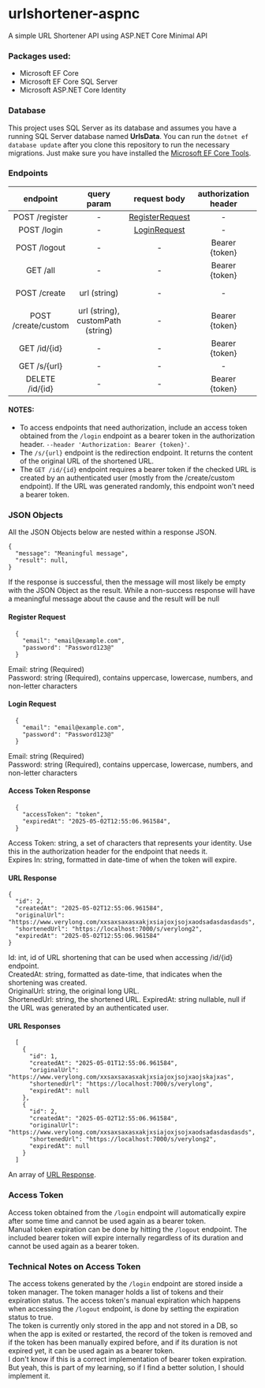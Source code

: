 # urlshortener-aspnc
A simple URL Shortener API using ASP.NET Core Minimal API

### Packages used:
- Microsoft EF Core
- Microsoft EF Core SQL Server
- Microsoft ASP.NET Core Identity

### Database
This project uses SQL Server as its database and assumes you have a running SQL Server database named **UrlsData**.
You can run the `dotnet ef database update` after you clone this repository to run the necessary migrations. Just make sure you have installed the [Microsoft EF Core Tools](https://learn.microsoft.com/en-us/ef/core/cli/dotnet).

### Endpoints
|       endpoint      |            query param            |             request body             | authorization header |                 response body                 |                                      Example                                      |
|:-------------------:|:---------------------------------:|:------------------------------------:|:--------------------:|:---------------------------------------------:|:---------------------------------------------------------------------------------:|
| POST /register      |                 -                 | [RegisterRequest](#register-request) |           -          |                       -                       | https://localhost:7000/register                                                   |
| POST /login         |                 -                 |    [LoginRequest](#login-request)    |           -          | [AccessTokenResponse](#access-token-response) | https://localhost:7000/login                                                      |
| POST /logout        |                 -                 |                   -                  |    Bearer {token}    |                       -                       | https://localhost:7000/logout                                                     |
| GET /all            |                 -                 |                   -                  |    Bearer {token}    |         [UrlResponses](#url-responses)        | https://localhost:7000/all                                                        |
| POST /create        |            url (string)           |                   -                  |           -          |          [UrlResponse](#url-response)         | https://localhost:7000/create?url=https://www.google.com                          |
| POST /create/custom | url (string), customPath (string) |                   -                  |    Bearer {token}    |          [UrlResponse](#url-response)         | https://localhost:7000/create/custom?url=https://www.google.com&customPath=google |
| GET /id/{id}        |                 -                 |                   -                  |    Bearer {token}    |          [UrlResponse](#url-response)         | https://localhost:7000/id/1                                                       |
| GET /s/{url}        |                 -                 |                   -                  |           -          |                       -                       | https://localhost:7000/s/google                                                   |
| DELETE /id/{id}     |                 -                 |                   -                  |    Bearer {token}    |                                               | https://localhost:7000/id/1                                                       |

#### NOTES:  
- To access endpoints that need authorization, include an access token obtained from the `/login` endpoint as a bearer token in the authorization header. `--header 'Authorization: Bearer {token}'`.  
- The `/s/{url}` endpoint is the redirection endpoint. It returns the content of the original URL of the shortened URL.
- The `GET /id/{id}` endpoint requires a bearer token if the checked URL is created by an authenticated user (mostly from the /create/custom endpoint). If the URL was generated randomly, this endpoint won't need a bearer token.

### JSON Objects
All the JSON Objects below are nested within a response JSON.  
```
{
  "message": "Meaningful message",
  "result": null,
}
```

If the response is successful, then the message will most likely be empty with the JSON Object as the result. While a non-success response will have a meaningful message about the cause and the result will be null

#### Register Request
```
  {
    "email": "email@example.com",
    "password": "Password123@"
  }
```
Email: string (Required)  
Password: string (Required), contains uppercase, lowercase, numbers, and non-letter characters

#### Login Request
```
  {
    "email": "email@example.com",
    "password": "Password123@"
  }
```
Email: string (Required)  
Password: string (Required), contains uppercase, lowercase, numbers, and non-letter characters

#### Access Token Response
```
  {
    "accessToken": "token",
    "expiredAt": "2025-05-02T12:55:06.961584",
  }
```
Access Token: string, a set of characters that represents your identity. Use this in the authorization header for the endpoint that needs it.  
Expires In: string, formatted in date-time of when the token will expire.

#### URL Response
```
{
  "id": 2,
  "createdAt": "2025-05-02T12:55:06.961584",
  "originalUrl": "https://www.verylong.com/xxsaxsaxasxakjxsiajoxjsojxaodsadasdasdasds",
  "shortenedUrl": "https://localhost:7000/s/verylong2",
  "expiredAt": "2025-05-02T12:55:06.961584"
}
```
Id: int, id of URL shortening that can be used when accessing /id/{id} endpoint.  
CreatedAt: string, formatted as date-time, that indicates when the shortening was created.  
OriginalUrl: string, the original long URL.  
ShortenedUrl: string, the shortened URL.
ExpiredAt: string nullable, null if the URL was generated by an authenticated user.

#### URL Responses
```
  [
    {
      "id": 1,
      "createdAt": "2025-05-01T12:55:06.961584",
      "originalUrl": "https://www.verylong.com/xxsaxsaxasxakjxsiajoxjsojxaojskajxas",
      "shortenedUrl": "https://localhost:7000/s/verylong",
      "expiredAt": null
    },
    {
      "id": 2,
      "createdAt": "2025-05-02T12:55:06.961584",
      "originalUrl": "https://www.verylong.com/xxsaxsaxasxakjxsiajoxjsojxaodsadasdasdasds",
      "shortenedUrl": "https://localhost:7000/s/verylong2",
      "expiredAt": null
    }
  ]
```
An array of [URL Response](#url-response).  

### Access Token
Access token obtained from the `/login` endpoint will automatically expire after some time and cannot be used again as a bearer token.  
Manual token expiration can be done by hitting the `/logout` endpoint. The included bearer token will expire internally regardless of its duration and cannot be used again as a bearer token.

### Technical Notes on Access Token
The access tokens generated by the `/login` endpoint are stored inside a token manager. The token manager holds a list of tokens and their expiration status. The access token's manual expiration which happens when accessing the `/logout` endpoint, is done by setting the expiration status to true.  
The token is currently only stored in the app and not stored in a DB, so when the app is exited or restarted, the record of the token is removed and if the token has been manually expired before, and if its duration is not expired yet, it can be used again as a bearer token.  
I don't know if this is a correct implementation of bearer token expiration. But yeah, this is part of my learning, so if I find a better solution, I should implement it.
